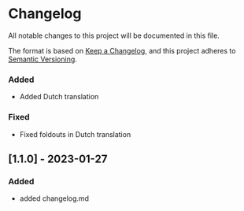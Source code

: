 # Changelog

All notable changes to this project will be documented in this file.

The format is based on [Keep a Changelog](https://keepachangelog.com/en/1.0.0/),
and this project adheres to [Semantic Versioning](https://semver.org/spec/v2.0.0.html).


### Added 

- Added Dutch translation

### Fixed

- Fixed foldouts in Dutch translation

## [1.1.0] - 2023-01-27
### Added
- added changelog.md
